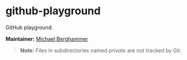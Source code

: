 # github-playground

GitHub playground.

**Maintainer:** [Michael Berghammer](mailto:info@mbelab.de)

> **Note:** Files in subdirectories named *private* are not tracked by Git.
